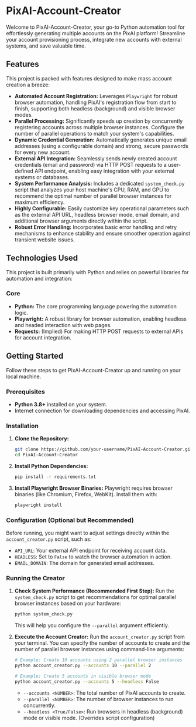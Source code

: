# PixAI-Account-Creator

Welcome to PixAI-Account-Creator, your go-to Python automation tool for effortlessly generating multiple accounts on the PixAI platform!
Streamline your account provisioning process, integrate new accounts with external systems, and save valuable time.

## Features

This project is packed with features designed to make mass account creation a breeze:
*  **Automated Account Registration:** Leverages `Playwright` for robust browser automation, handling PixAI's registration flow from start to finish, supporting both headless (background) and visible browser modes.
*  **Parallel Processing:** Significantly speeds up creation by concurrently registering accounts across multiple browser instances. Configure the number of parallel operations to match your system's capabilities.
*  **Dynamic Credential Generation:** Automatically generates unique email addresses (using a configurable domain) and strong, secure passwords for every new account.
*  **External API Integration:** Seamlessly sends newly created account credentials (email and password) via HTTP POST requests to a user-defined API endpoint, enabling easy integration with your external systems or databases.
*  **System Performance Analysis:** Includes a dedicated `system_check.py` script that analyzes your host machine's CPU, RAM, and GPU to recommend the optimal number of parallel browser instances for maximum efficiency.
*  **Highly Configurable:** Easily customize key operational parameters such as the external API URL, headless browser mode, email domain, and additional browser arguments directly within the script.
*  **Robust Error Handling:** Incorporates basic error handling and retry mechanisms to enhance stability and ensure smoother operation against transient website issues.

## Technologies Used

This project is built primarily with Python and relies on powerful libraries for automation and integration:

### Core
*   **Python:** The core programming language powering the automation logic.
*   **Playwright:** A robust library for browser automation, enabling headless and headed interaction with web pages.
*   **Requests:** (Implied) For making HTTP POST requests to external APIs for account integration.

## Getting Started

Follow these steps to get PixAI-Account-Creator up and running on your local machine.

### Prerequisites

*   **Python 3.8+** installed on your system.
*   Internet connection for downloading dependencies and accessing PixAI.

### Installation

1.  **Clone the Repository:**
    ```bash
    git clone https://github.com/your-username/PixAI-Account-Creator.git
    cd PixAI-Account-Creator
    ```
2.  **Install Python Dependencies:**
    ```bash
    pip install -r requirements.txt
    ```
3.  **Install Playwright Browser Binaries:**
    Playwright requires browser binaries (like Chromium, Firefox, WebKit). Install them with:
    ```bash
    playwright install
    ```

### Configuration (Optional but Recommended)

Before running, you might want to adjust settings directly within the `account_creator.py` script, such as:
*   `API_URL`: Your external API endpoint for receiving account data.
*   `HEADLESS`: Set to `False` to watch the browser automation in action.
*   `EMAIL_DOMAIN`: The domain for generated email addresses.

### Running the Creator

1.  **Check System Performance (Recommended First Step):**
    Run the `system_check.py` script to get recommendations for optimal parallel browser instances based on your hardware:
    ```bash
    python system_check.py
    ```
    This will help you configure the `--parallel` argument efficiently.

2.  **Execute the Account Creator:**
    Run the `account_creator.py` script from your terminal. You can specify the number of accounts to create and the number of parallel browser instances using command-line arguments:

    ```bash
    # Example: Create 10 accounts using 2 parallel browser instances
    python account_creator.py --accounts 10 --parallel 2

    # Example: Create 5 accounts in visible browser mode
    python account_creator.py --accounts 5 --headless False
    ```
    *   `--accounts <NUMBER>`: The total number of PixAI accounts to create.
    *   `--parallel <NUMBER>`: The number of browser instances to run concurrently.
    *   `--headless <True/False>`: Run browsers in headless (background) mode or visible mode. (Overrides script configuration)
